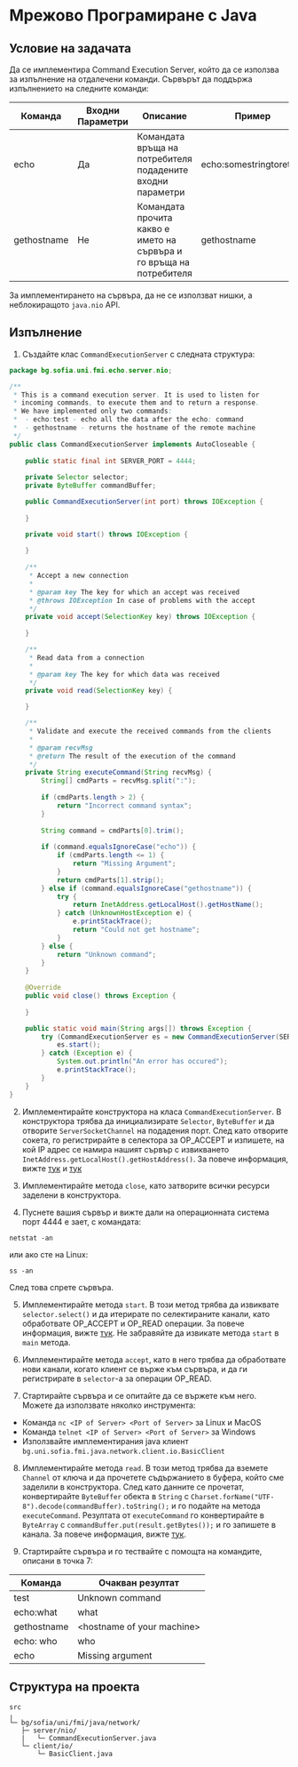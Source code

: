 # Мрежово Програмиране с Java

## Условие на задачата

Да се имплементира Command Execution Server, който да се използва за изпълнение на отдалечени команди. Сървърът да поддържа изпълнението на следните команди:

| Команда | Входни Параметри | Описание | Пример |
| ------- | ---------------- | -------- | ------ |
| echo    | Да               | Командата връща на потребителя подадените входни параметри | echo:somestringtoreturn |
| gethostname | Не           | Командата прочита какво е името на сървъра и го връща на потребителя | gethostname |

За имплементирането на сървъра, да не се използват нишки, a неблокиращото `java.nio` API.

## Изпълнение

1. Създайте клас `CommandExecutionServer` с следната структура:

```java
package bg.sofia.uni.fmi.echo.server.nio;

/**
 * This is a command execution server. It is used to listen for
 * incoming commands, to execute them and to return a response.
 * We have implemented only two commands:
 *  - echo:test - echo all the data after the echo: command
 *  - gethostname - returns the hostname of the remote machine
 */
public class CommandExecutionServer implements AutoCloseable {
	
	public static final int SERVER_PORT = 4444;
	
	private Selector selector;
	private ByteBuffer commandBuffer;

	public CommandExecutionServer(int port) throws IOException {
	
	}

	private void start() throws IOException {
	
	}
	
	/**
	 * Accept a new connection
	 * 
	 * @param key The key for which an accept was received
	 * @throws IOException In case of problems with the accept
	 */
	private void accept(SelectionKey key) throws IOException {
	
	}

	/**
	 * Read data from a connection
	 * 
	 * @param key The key for which data was received
	 */
	private void read(SelectionKey key) {

	}

	/**
	 * Validate and execute the received commands from the clients
	 * 
	 * @param recvMsg
	 * @return The result of the execution of the command
	 */
	private String executeCommand(String recvMsg) {
		String[] cmdParts = recvMsg.split(":");
		
		if (cmdParts.length > 2) {
			return "Incorrect command syntax";
		}
		
		String command = cmdParts[0].trim();
		
		if (command.equalsIgnoreCase("echo")) {
			if (cmdParts.length <= 1) {
				return "Missing Argument";
			}
			return cmdParts[1].strip();
		} else if (command.equalsIgnoreCase("gethostname")) {
			try {
				return InetAddress.getLocalHost().getHostName();
			} catch (UnknownHostException e) {
				e.printStackTrace();
				return "Could not get hostname";
			}
		} else {
			return "Unknown command";
		}
	}
	
	@Override
	public void close() throws Exception {
	
	}

	public static void main(String args[]) throws Exception {
		try (CommandExecutionServer es = new CommandExecutionServer(SERVER_PORT)) {
			es.start();
		} catch (Exception e) {
			System.out.println("An error has occured");
			e.printStackTrace();
		}
	}
}
```
2. Имплементирайте конструктора на класа `CommandExecutionServer`. В конструктора трябва да инициализирате `Selector`, `ByteBuffer` и да отворите `ServerSocketChannel` на подадения порт. След като отворите сокета, го регистрирайте в селектора за OP_ACCEPT и изпишете, на кой IP адрес се намира нашият сървър с извикването `InetAddress.getLocalHost().getHostAddress()`. За повече информация, вижте [тук](https://gitpitch.com/fmi/java-course/master?p=09-network/lecture/#/36) и [тук](https://gitpitch.com/fmi/java-course/master?p=09-network/lecture/#/37)

3. Имплементирайте метода `close`, като затворите всички ресурси заделени в конструктора.


4. Пуснете вашия сървър и вижте дали на операционната система порт 4444 е зает, с командата:
```
netstat -an
```
или ако сте на Linux:
```
ss -an
```
След това спрете сървъра.

5. Имплементирайте метода `start`. В този метод трябва да извиквате `selector.select()` и да итерирате по селектираните канали, като обработвате OP_ACCEPT и OP_READ операции. За повече информация, вижте [тук](https://gitpitch.com/fmi/java-course/master?p=09-network/lecture/#/39). Не забравяйте да извикате метода `start` в `main` метода.

6. Имплементирайте метода `accept`, като в него трябва да обработвате нови канали, когато клиент се върже към сървъра, и да ги регистрирате в `selector`-а за операции OP_READ.

7. Стартирайте сървъра и се опитайте да се вържете към него. Можете да използвате няколко инструмента:
- Команда `nc <IP of Server> <Port of Server>` за Linux и MacOS
- Команда `telnet <IP of Server> <Port of Server>` за Windows
- Използвайте имплементирания java клиент `bg.uni.sofia.fmi.java.network.client.io.BasicClient`

8. Имплементирайте метода `read`. В този метод трябва да вземете `Channel` от ключа и да прочетете съдържанието в буфера, който сме заделили в конструктора. След като данните се прочетат, конвертирайте `ByteBuffer` обекта в `String` с `Charset.forName("UTF-8").decode(commandBuffer).toString();` и го подайте на метода `executeCommand`. Резултата от `executeCommand` го конвертирайте в `ByteArray` с `commandBuffer.put(result.getBytes());` и го запишете в канала. За повече информация, вижте [тук](https://gitpitch.com/fmi/java-course/master?p=09-network/lecture/#/40).

9. Стартирайте сървъра и го тествайте с помощта на командите, описани в точка 7:

| Команда | Очакван резултат |
| ------- | ---------------- |
| test    | Unknown command  |
| echo:what | what |
| gethostname | \<hostname of your machine\> |
| echo: who | who |
| echo      | Missing argument |

## Структура на проекта
```
src
╷
└─ bg/sofia/uni/fmi/java/network/
   ├─ server/nio/
   |   └─ CommandExecutionServer.java
   └─ client/io/ 
       └─ BasicClient.java
```
